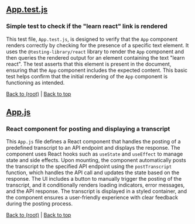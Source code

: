 
## [App.test.js](App.test.js)

### Simple test to check if the "learn react" link is rendered

This test file, `App.test.js`, is designed to verify that the `App` component renders correctly by checking for the presence of a specific text element. It uses the `@testing-library/react` library to render the `App` component and then queries the rendered output for an element containing the text "learn react". The test asserts that this element is present in the document, ensuring that the `App` component includes the expected content. This basic test helps confirm that the initial rendering of the `App` component is functioning as intended.

[Back to (root)](#root) | [Back to top](#table-of-contents)

## [App.js](App.js)

### React component for posting and displaying a transcript

This `App.js` file defines a React component that handles the posting of a predefined transcript to an API endpoint and displays the response. The component uses React hooks such as `useState` and `useEffect` to manage state and side effects. Upon mounting, the component automatically posts the transcript to the specified API endpoint using the `postTranscript` function, which handles the API call and updates the state based on the response. The UI includes a button to manually trigger the posting of the transcript, and it conditionally renders loading indicators, error messages, and the API response. The transcript is displayed in a styled container, and the component ensures a user-friendly experience with clear feedback during the posting process.

[Back to (root)](#root) | [Back to top](#table-of-contents)

